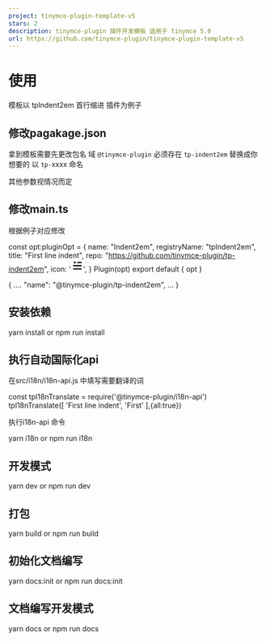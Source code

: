 ```yaml
---
project: tinymce-plugin-template-v5
stars: 2
description: tinymce-plugin 插件开发模板 适用于 tinymce 5.0
url: https://github.com/tinymce-plugin/tinymce-plugin-template-v5
---
```


使用
==

模板以 tpIndent2em 首行缩进 插件为例子

修改pagakage.json
---------------

拿到模板需要先更改包名 域 `@tinymce-plugin` 必须存在 `tp-indent2em` 替换成你想要的 以 `tp-`xxxx 命名

其他参数视情况而定

修改main.ts
---------

根据例子对应修改

const opt:pluginOpt \= {
  name: "Indent2em",
  registryName: "tpIndent2em",
  title: "First line indent",
  repo: "https://github.com/tinymce-plugin/tp-indent2em",
  icon: '<svg viewBox="0 0 1024 1024" xmlns="http://www.w3.org/2000/svg" width="24" height="24"><path d="M170.666667 563.2v-102.4H887.466667v102.4zM170.666667 836.266667v-102.4H887.466667v102.4zM512 290.133333v-102.4H887.466667v102.4zM238.933333 341.333333V136.533333l204.8 102.4z"  p-id="5210"></path></svg>',
}
Plugin(opt)
export default {
  opt
}

{
  ....
  "name": "@tinymce-plugin/tp-indent2em",
  ...
}

安装依赖
----

yarn install 
or 
npm run install

执行自动国际化api
----------

在src/i18n/i18n-api.js 中填写需要翻译的词

const tpI18nTranslate \= require('@tinymce-plugin/i18n-api')
tpI18nTranslate(\[
  'First line indent',
  'First'
\],{all:true})

执行i18n-api 命令

yarn i18n
or 
npm run i18n

开发模式
----

yarn dev
or 
npm run dev

打包
--

yarn build
or 
npm run build

初始化文档编写
-------

yarn docs:init
or 
npm run docs:init

文档编写开发模式
--------

yarn docs
or 
npm run docs
